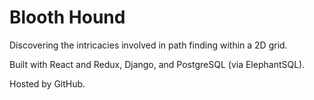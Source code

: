 # Blooth Hound
Discovering the intricacies involved in path finding within a 2D grid.

Built with React and Redux, Django, and PostgreSQL (via ElephantSQL).

Hosted by GitHub.
